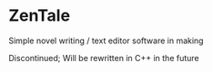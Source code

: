 # ZenTale
Simple novel writing / text editor software in making

Discontinued; Will be rewritten in C++ in the future

